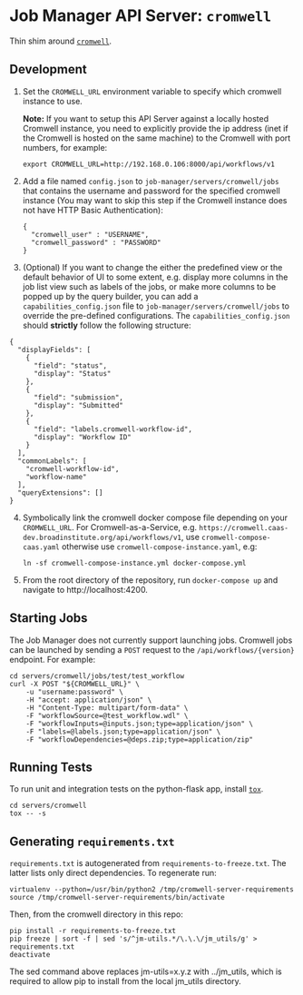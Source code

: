 # Job Manager API Server: `cromwell`

Thin shim around [`cromwell`](https://github.com/broadinstitute/cromwell).

## Development

1. Set the `CROMWELL_URL` environment variable to specify which cromwell instance to use.

    **Note:** If you want to setup this API Server against a locally hosted Cromwell instance, you need to explicitly provide the ip address (inet if the Cromwell is hosted on the same machine) to the Cromwell with port numbers, for example:
    ```
    export CROMWELL_URL=http://192.168.0.106:8000/api/workflows/v1
    ```

2. Add a file named `config.json` to `job-manager/servers/cromwell/jobs` that contains the username and password for the specified cromwell instance (You may want to skip this step if the Cromwell instance does not have HTTP Basic Authentication):
    ```
    {
      "cromwell_user" : "USERNAME",
      "cromwell_password" : "PASSWORD"
    }
    ```

3. (Optional) If you want to change the either the predefined view or the default behavior of UI to some extent, e.g. display more columns in the job list view such as labels of the jobs, or make more columns to be popped up by the query builder, you can add a `capabilities_config.json` file to `job-manager/servers/cromwell/jobs` to override the pre-defined configurations. The `capabilities_config.json` should **strictly** follow the following structure:
```
{
  "displayFields": [
    {
      "field": "status",
      "display": "Status"
    },
    {
      "field": "submission",
      "display": "Submitted"
    },
    {
      "field": "labels.cromwell-workflow-id",
      "display": "Workflow ID"
    }
  ],
  "commonLabels": [
    "cromwell-workflow-id",
    "workflow-name"
  ],
  "queryExtensions": []
}
```

4. Symbolically link the cromwell docker compose file depending on your `CROMWELL_URL`. For Cromwell-as-a-Service, e.g. `https://cromwell.caas-dev.broadinstitute.org/api/workflows/v1`, use `cromwell-compose-caas.yaml` otherwise use `cromwell-compose-instance.yaml`, e.g:
    ```
    ln -sf cromwell-compose-instance.yml docker-compose.yml
    ```

5. From the root directory of the repository, run `docker-compose up` and navigate to http://localhost:4200.


## Starting Jobs
The Job Manager does not currently support launching jobs. Cromwell jobs can be launched by sending a `POST` request to the `/api/workflows/{version}` endpoint. For example:
```
cd servers/cromwell/jobs/test/test_workflow
curl -X POST "${CROMWELL_URL}" \
    -u "username:password" \
    -H "accept: application/json" \
    -H "Content-Type: multipart/form-data" \
    -F "workflowSource=@test_workflow.wdl" \
    -F "workflowInputs=@inputs.json;type=application/json" \
    -F "labels=@labels.json;type=application/json" \
    -F "workflowDependencies=@deps.zip;type=application/zip"
```


## Running Tests
To run unit and integration tests on the python-flask app, install
[`tox`](https://github.com/tox-dev/tox).
```
cd servers/cromwell
tox -- -s
```

## Generating `requirements.txt`

`requirements.txt` is autogenerated from `requirements-to-freeze.txt`. The
latter lists only direct dependencies. To regenerate run:
```
virtualenv --python=/usr/bin/python2 /tmp/cromwell-server-requirements
source /tmp/cromwell-server-requirements/bin/activate
```
Then, from the cromwell directory in this repo:
```
pip install -r requirements-to-freeze.txt
pip freeze | sort -f | sed 's/^jm-utils.*/\.\.\/jm_utils/g' > requirements.txt
deactivate
```

The sed command above replaces jm-utils=x.y.z with ../jm_utils, which is required
to allow pip to install from the local jm_utils directory.
